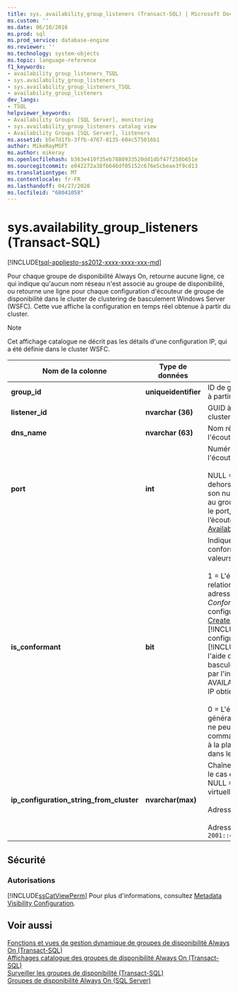 ```yaml
---
title: sys. availability_group_listeners (Transact-SQL) | Microsoft Docs
ms.custom: ''
ms.date: 06/10/2016
ms.prod: sql
ms.prod_service: database-engine
ms.reviewer: ''
ms.technology: system-objects
ms.topic: language-reference
f1_keywords:
- availability_group_listeners_TSQL
- sys.availability_group_listeners
- sys.availability_group_listeners_TSQL
- availability_group_listeners
dev_langs:
- TSQL
helpviewer_keywords:
- Availability Groups [SQL Server], monitoring
- sys.availability_group_listeners catalog view
- Availability Groups [SQL Server], listeners
ms.assetid: b5e7d1fb-3ffb-4767-8135-604c575016b1
author: MikeRayMSFT
ms.author: mikeray
ms.openlocfilehash: b363e410f35eb7880933520dd1dbf47f258b651e
ms.sourcegitcommit: e042272a38fb646df05152c676e5cbeae3f9cd13
ms.translationtype: MT
ms.contentlocale: fr-FR
ms.lasthandoff: 04/27/2020
ms.locfileid: "68041058"
---
```

# <a name="sysavailability_group_listeners-transact-sql"></a>sys.availability_group_listeners (Transact-SQL)
[!INCLUDE[tsql-appliesto-ss2012-xxxx-xxxx-xxx-md](../../includes/tsql-appliesto-ss2012-xxxx-xxxx-xxx-md.md)]

  Pour chaque groupe de disponibilité Always On, retourne aucune ligne, ce qui indique qu'aucun nom réseau n'est associé au groupe de disponibilité, ou retourne une ligne pour chaque configuration d'écouteur de groupe de disponibilité dans le cluster de clustering de basculement Windows Server (WSFC). Cette vue affiche la configuration en temps réel obtenue à partir du cluster.  
  
> [!NOTE]  
>  Cet affichage catalogue ne décrit pas les détails d'une configuration IP, qui a été définie dans le cluster WSFC.  
  
|Nom de la colonne|Type de données|Description|  
|-----------------|---------------|-----------------|  
|**group_id**|**uniqueidentifier**|ID de groupe de disponibilité (**group_id**) à partir de [sys. availability_groups](../../relational-databases/system-catalog-views/sys-availability-groups-transact-sql.md).|  
|**listener_id**|**nvarchar (36)**|GUID à partir de l'ID de ressource de cluster.|  
|**dns_name**|**nvarchar (63)**|Nom réseau configuré (nom d'hôte) de l'écouteur du groupe de disponibilité.|  
|**port**|**int**|Numéro de port TCP configuré pour l'écouteur du groupe de disponibilité.<br /><br /> NULL = L'écouteur a été configuré en dehors de [!INCLUDE[ssNoVersion](../../includes/ssnoversion-md.md)] et son numéro de port n'a pas été ajouté au groupe de disponibilité. Pour ajouter le port, pleaseuse l’option modifier l’écouteur de l’instruction [ALTER Availability Group](../../t-sql/statements/alter-availability-group-transact-sql.md) [!INCLUDE[tsql](../../includes/tsql-md.md)] .|  
|**is_conformant**|**bit**|Indique si cette configuration IP est conforme. Peut prendre une des valeurs suivantes :<br /><br /> 1 = L'écouteur est conforme. Seules les relations « ou » existent entre les adresses IP (Internet Protocol). *Conforme* englobe chaque configuration IP créée par l’instruction [Create Availability Group](../../t-sql/statements/create-availability-group-transact-sql.md) [!INCLUDE[tsql](../../includes/tsql-md.md)] . De plus, si une configuration IP créée en dehors de [!INCLUDE[ssNoVersion](../../includes/ssnoversion-md.md)], par exemple à l'aide du Gestionnaire de cluster de basculement WSFC, peut être modifiée par l'instruction TSQL ALTER AVAILABILITY GROUP, la configuration IP obtient la qualification conforme.<br /><br /> 0 = L'écouteur n'est pas conforme. En général, cela indique une adresse IP qui ne peut pas être configurée à l'aide des commandes [!INCLUDE[ssNoVersion](../../includes/ssnoversion-md.md)] et, à la place, a été définie directement dans le cluster WSFC.|  
|**ip_configuration_string_from_cluster**|**nvarchar(max)**|Chaînes de configuration IP de cluster, le cas échéant, pour cet écouteur. NULL = L'écouteur n'a pas d'adresse IP virtuelle. Par exemple :<br /><br /> Adresse IPv4 : `65.55.39.10`.<br /><br /> Adresse IPv6 : `2001::4898:23:1002:20f:1fff:feff:b3a3`|  
  
## <a name="security"></a>Sécurité  
  
### <a name="permissions"></a>Autorisations  
 [!INCLUDE[ssCatViewPerm](../../includes/sscatviewperm-md.md)] Pour plus d'informations, consultez [Metadata Visibility Configuration](../../relational-databases/security/metadata-visibility-configuration.md).  
  
## <a name="see-also"></a>Voir aussi  
 [Fonctions et vues de gestion dynamique de groupes de disponibilité Always On &#40;Transact-SQL&#41;](../../relational-databases/system-dynamic-management-views/always-on-availability-groups-dynamic-management-views-functions.md)   
 [Affichages catalogue des groupes de disponibilité Always On &#40;Transact-SQL&#41;](../../relational-databases/system-catalog-views/always-on-availability-groups-catalog-views-transact-sql.md)   
 [Surveiller les groupes de disponibilité &#40;Transact-SQL&#41;](../../database-engine/availability-groups/windows/monitor-availability-groups-transact-sql.md)   
 [Groupes de disponibilité Always On &#40;SQL Server&#41;](../../database-engine/availability-groups/windows/always-on-availability-groups-sql-server.md)  
  
  
